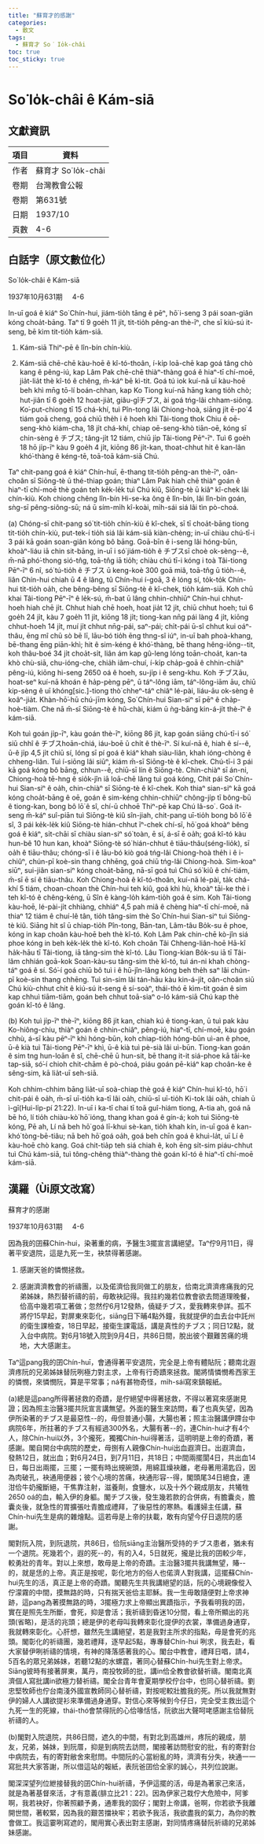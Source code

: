 ```yaml
---
title: "蘇育才的感謝"
categories:
  - 散文
tags:
  - 蘇育才 So͘ Io̍k-châi
toc: true
toc_sticky: true
---
```


# So͘ Io̍k-châi ê Kám-siā

## 文獻資訊

| 項目 | 資料 |
|---|---|
| 作者 | 蘇育才 So͘ Io̍k-châi |
| 卷期 | 台灣教會公報 |
| 卷期 | 第631號 |
| 日期 | 1937/10 |
| 頁數 | 4-6 |

## 白話字（原文數位化）

So͘ Io̍k-châi ê Kám-siā

1937年10月631期     4-6

In-uī goá ê kiáⁿ So͘ Chín-hui, jiám-tio̍h tāng ê pēⁿ, hō͘ i-seng 3 pái soan-giân kóng choa̍t-bāng. Taⁿ tī 9 goe̍h 11 ji̍t, tit-tio̍h pêng-an thè-īⁿ, che sī kiú-sú it-seng, bē kìm tit-tio̍h kám-siā.

1. Kám-siā Thiⁿ-pē ê lîn-bín chín-kiù.

2. Kám-siā chē-chē kàu-hoē ê kî-tó-thoân, í-ki̍p loā-chē kap goá tâng chò kang ê pêng-iú, kap Lâm Pak chē-chē thiàⁿ-thàng goá ê hiaⁿ-tī chí-moē, jia̍t-lia̍t thè kî-tó ê chêng, m̄-káⁿ bē kì-tit. Goá tú iok kuí-nā uī kàu-hoē beh khì mn̄g tō-lí boán-chhan, kap Ko Tiong kuí-nā hāng kang tio̍h chò; hut-jiân tī 6 goe̍h 12 hoat-jia̍t, giâu-gîチブス, ài goá tńg-lâi chham-siông. Ko͘-put-chiong tī 15 chá-khí, tuì Pîn-tong lâi Chiong-hoà, siāng ji̍t ē-po͘ 4 tiám goā cheng, goá chiū the̍h i ê hoeh khì Tâi-tiong thok Chiu ê oē-seng-khò kiám-cha, 18 ji̍t chá-khí, chiap oē-seng-khò tiān-oē, kóng sī chin-sèng ê チブス; tâng-ji̍t 12 tiám, chiū ji̍p Tâi-tiong Pēⁿ-īⁿ. Tuì 6 goe̍h 18 hō ji̍p-īⁿ kàu 9 goe̍h 4 ji̍t, kiōng 86 ji̍t-kan, thoat-chhut hit ê kan-lân khó͘-thàng ê kéng-tē, toā-toā kám-siā Chú.

Taⁿ chit-pang goá ê kiáⁿ Chín-huī, ē-thang tit-tio̍h pêng-an thè-īⁿ, oân-choân sī Siōng-tè ū thé-thiap goán; thiaⁿ Lâm Pak hiah chē thiàⁿ goán ê hiaⁿ-tī chí-moē thè goán teh ke̍k-le̍k tuì Chú kiû, Siōng-tè ū kiâⁿ kî-chek lâi chín-kiù. Koh chiong chêng lîn-bín Hi-se-ka ông ê lîn-bín, lâi lîn-bín goán, sǹg-sī pêng-siông-sū; ná ū sím-mi̍h kî-koài, mi̍h-sái siá lâi tìn pò-choá.

(a) Chóng-sī chit-pang só͘ tit-tio̍h chín-kiù ê kî-chek, sī tī choa̍t-bāng tiong tit-tio̍h chín-kiù, put-tek-í tio̍h siá lâi kám-siā kiàn-chèng; in-uī chiàu chú-tī-i 3 pái kā goán soan-giân kóng bô bāng. Goā-bīn ê i-seng lâi hóng-būn, khoàⁿ-liáu iā chin sit-bāng, in-uī i só͘ jiám-tio̍h ê チブスsī choè ok-sèng--ê, m̄-nā phó͘-thong sió-tn̂g, toā-tn̂g iā tio̍h; chiàu chú tī-i kóng i toà Tâi-tiong Pēⁿ-īⁿ 6 nî, só͘ tú-tio̍h ê チブス ū keng-koè 300 goā miâ, toā-tn̂g ū tio̍h--ê, liân Chín-hui chiah ū 4 ê lâng, tû Chín-hui í-goā, 3 ê lóng sí, to̍k-to̍k Chín-hui tit-tio̍h oa̍h, che bêng-bêng sī Siōng-tè ê kî-chek, tio̍h kám-siā. Koh chū khai Tâi-tiong Pēⁿ-īⁿ ê le̍k-sú, m̄-bat ū lâng chhin-chhiūⁿ Chín-hui chhut-hoeh hiah chē ji̍t. Chhut hiah chē hoeh, hoat jia̍t 12 ji̍t, chiū chhut hoeh; tuì 6 goe̍h 24 ji̍t, kàu 7 goe̍h 11 ji̍t, kiōng 18 ji̍t; tiong-kan nn̄g pái làng 4 ji̍t, kiōng chhut-hoeh 14 ji̍t, muí ji̍t chhut nn̄g-pái, saⁿ-pái; chi̍t-pái ū-sî chhut kui oáⁿ-thâu, ēng mî chū sò bē lī, lāu-bó tio̍h ēng thng-sî iúⁿ, in-uī bah phoà-khang, bē-thang ēng piān-khì; hit ê sim-kéng ê khó͘-thàng, bē thang hêng-iông--tit, koh thâu-boé 34 ji̍t choa̍t-si̍t, liân ám kap gû-leng lóng toān-choa̍t, kan-ta khò chù-siā, chu-ióng-che, chia̍h iâm-chuí, í-ki̍p cha̍p-goā ê chhin-chiâⁿ pêng-iú, kiōng hi-seng 2650 oá ê hoeh, su-ji̍p i ê seng-khu. Koh チブスāu, hoat-seⁿ kuí-nā khoán ê ha̍p-pèng pēⁿ, ū táⁿ-lông iām, táⁿ-lông-iām āu, chiū kip-sèng ê uī khóng[sic.]-tiong thò͘ chheⁿ-táⁿ chiâⁿ lé-pài, liáu-āu ok-sèng ê koâⁿ-jia̍t. Khàn-hō͘-hū chú-jīm kóng, So͘ Chín-hui Sian-siⁿ sī pēⁿ ê cha̍p-hoè-tiàm. Che nā m̄-sī Siōng-tè ê hû-chài, kiám ū ǹg-bāng kin-á-ji̍t thè-īⁿ ê kám-siā.

Koh tuì goán ji̍p-īⁿ, kàu goán thè-īⁿ, kiōng 86 ji̍t, kap goán siāng chú-tī-i só͘ siū chhî ê チブスhoān-chiá, iáu-boē ū chi̍t ê thè-īⁿ. Sí kuí-nā ê, hiah ê sí--ê, ū-ê ji̍p 4,5 ji̍t chiū sí, lóng sī pí goá ê kiáⁿ khah siàu-liân, khah ióng-chòng ê chheng-liân. Tuì í-siōng lâi siūⁿ, kiám m̄-sī Siōng-tè ê kî-chek. Chú-tī-i 3 pái kā goá kóng bô bāng, chhun--ê, chiū-sī lín ê Siōng-tè. Chin-chiàⁿ sī án-ni, Chiong-hoà tē-hng ê sio̍k-jîn iā loā-chē lâng tuì goá kóng, Chit pái So͘ Chín-hui Sian-siⁿ ê oa̍h, chin-chiàⁿ sī Siōng-tè ê kî-chek. Koh thiaⁿ sian-siⁿ kā goá kóng choa̍t-bāng ê oē, goán ê sim-kéng chhin-chhiūⁿ chông-ji̍p tī bông-bū ê tiong-kan, bong bô lō͘ ê sî, chí-ū chhoē Thiⁿ-pē kap Chú Iâ-so͘ . Goá it-seng m̄-káⁿ suî-piān tuì Siōng-tè kiû sîn-jiah, chit-pang uī-tio̍h bong bô lō͘ ê sî, 3 pái ke̍k-le̍k kiû Siōng-tè hián-chhut īⁿ-chek chí-sī, hō͘ goá khoàⁿ bêng goá ê kiáⁿ, si̍t-chāi sī chiàu sian-siⁿ só͘ toàn, ē sí, á-sī ē oa̍h; goá kî-tó kàu hun-bê 10 hun kan, khoàⁿ Siōng-tè só͘ hián-chhut ê tiāu-thâu(séng-lio̍k), sī oa̍h ê tiāu-thâu; chóng-sī i ê lāu-bó kiò goá tńg-lâi Chiong-hoà the̍h i ê i-chiûⁿ, chún-pī koè-sin thang chhēng, goá chiū tńg-lâi Chiong-hoà. Sim-koaⁿ siūⁿ, sui-jiân sian-siⁿ kóng choa̍t-bāng, nā-sī goá tuì Chú só͘ kiû ê chí-tiám, m̄-sī ē sí ê tiāu-thâu. Koh Chiong-hoà ê kî-tó-thoân, kuí-nā lé-pài, ta̍k chá-khí 5 tiám, choan-choan thè Chín-hui teh kiû, goá khì hù, khoàⁿ tāi-ke thè i teh kî-tó ê chêng-kéng, ū Sîn ê kàng-lo̍h kám-tio̍h goá ê sim. Koh Tâi-tiong kàu-hoē, lé-pài-ji̍t chhiàng, chhiáⁿ 4,5 pah miâ ê chèng hiaⁿ-tī chí-moē, nā thiaⁿ 12 tiám ê chuí-lê tân, tio̍h tâng-sim thè So͘ Chín-hui Sian-siⁿ tuì Siōng-tè kiû. Siāng hit sî ū chiap-tio̍h Pîn-tong, Bān-tan, Lâm-tâu Bo̍k-su ê phoe, kóng in kap choân kàu-hoē beh thè kî-tó. Koh Lâm Pak chin-chē kò-jîn siá phoe kóng in beh ke̍k-le̍k thè kî-tó. Koh choân Tâi Chheng-liân-hoē Hā-kî ha̍k-hāu tī Tâi-tiong, iā tâng-sim thè kî-tó. Lâu Tiong-kian Bo̍k-su iā tī Tâi-lâm chhián goā-kok Soan-kàu-su tâng-sim thè kî-tó, tuì án-ni khah chòng-táⁿ goá ê sí. Só͘-í goá chiū bô tuì i ê hū-jîn-lâng kóng beh the̍h saⁿ lâi chún-pī koè-sin thang chhēng. Tuì sìn-sim lâi tán-hāu kàu kin-á-ji̍t, oân-choân siū Chú kiù-chhut chit ê kiú-sú it-seng ê sí-soàⁿ, thái-thó ē kìm-tit goán ê sim kap chhuì tiām-tiām, goán beh chhut toā-siaⁿ o-ló kám-siā Chú kap thè goán kî-tó ê lâng.

(b) Koh tuì ji̍p-īⁿ thè-īⁿ, kiōng 86 ji̍t kan, chiah kú ê tiong-kan, ū tuì pak kàu Ko-hiông-chiu, thiàⁿ goán ê chhin-chiâⁿ, pêng-iú, hiaⁿ-tī, chí-moē, kàu goán chhù, á-sī kàu pēⁿ-īⁿ khì hóng-būn, koh chiap-tio̍h hóng-būn uì-an ê phoe, ū-ê kià tuì Tâi-tiong Pēⁿ-īⁿ khì, ū-ê kià tuì pè-sià lâi uì-būn. Tiong-kan goán ê sim tng hun-loān ê sî, chē-chē ū hun-sit, bē thang it-it siá-phoe kā tāi-ke tap-siā, só͘-í chioh chit-chām ê pò-choá, piáu goán pē-kiáⁿ kap choân-ke ê sêng-sim, kā lia̍t-uī seh-siā.

Koh chhim-chhim bāng lia̍t-uī soà-chiap thè goá ê kiáⁿ Chín-hui kî-tó, hō͘ i chit-pái ê oa̍h, m̄-sī uī-tio̍h ka-tī lâi oa̍h, chiū-sī uī-tio̍h Ki-tok lâi oa̍h, chiah ū ì-gī(Hui-li̍p-pí 21:22). In-uī i ka-tī chai tī toā guî-hiám tiong, A-tia ah, goá nā bē hó, lí tio̍h chiàu-kò͘ hō͘ ióng, thang khan goá ê gín-á; koh tuì Siōng-tè kóng, Pē ah, Lí nā beh hō͘ goá lī-khui sè-kan, tio̍h khah kín, in-uī goá ê kan-khó͘ tòng-bē-tiâu; nā beh hō͘ goá oa̍h, goá beh chīn goá ê khuì-la̍t, uī Lí ê kàu-hoē chò kang. Goá chit-tia̍p teh siá chiah ê, koh ēng si̍t-sim piáu-chhut tuì Chú kám-siā, tuì tông-chêng thiàⁿ-thàng thè goán kî-tó ê hiaⁿ-tī chí-moē kám-siā.

## 漢羅（Ùi原文改寫）

蘇育才的感謝

1937年10月631期     4-6

因為我的囝蘇Chín-hui，染著重的病，予醫生3擺宣言講絕望。Taⁿ佇9月11日，得著平安退院，這是九死一生，袂禁得著感謝。

1. 感謝天爸的憐憫拯救。

2. 感謝濟濟教會的祈禱團，以及偌濟佮我同做工的朋友，佮南北濟濟疼痛我的兄弟姊妹，熱烈替祈禱的前，毋敢袂記得。我拄約幾若位教會欲去問道理晚餐，佮高中幾若項工著做；忽然佇6月12發熱，僥疑チブス，愛我轉來參詳。孤不將佇15早起，對屏東來彰化，siāng日下晡4點外鐘，我就提伊的血去台中託州的衛生課檢查，18日早起，接衛生課電話，講是真性的チブス；同日12點，就入台中病院。對6月18號入院到9月4日，共86日間，脫出彼个艱難苦痛的境地，大大感謝主。

Taⁿ這pang我的囝Chín-huī，會通得著平安退院，完全是上帝有體貼阮；聽南北遐濟疼阮的兄弟姊妹替阮咧極力對主求，上帝有行奇蹟來拯救。閣將情憐憫希西家王的憐憫，來憐憫阮，算是平常事；ná有甚物奇怪，mi̍h-sái寫來鎮報紙。

(a)總是這pang所得著拯救的奇蹟，是佇絕望中得著拯救，不得以著寫來感謝見證；因為照主治醫3擺共阮宣言講無望。外面的醫生來訪問，看了也真失望，因為伊所染著的チブス是最惡性--的，毋但普通小腸，大腸也著；照主治醫講伊蹛台中病院6年，所拄著的チブス有經過300外名，大腸有著--的，連Chín-hui才有4个人，除Chín-hui以外，3个攏死，獨獨Chín-hui得著活，這明明是上帝的奇蹟，著感謝。閣自開台中病院的歷史，毋捌有人親像Chín-hui出血遐濟日。出遐濟血，發熱12日，就出血；對6月24日，到7月11日，共18日；中間兩擺閬4日，共出血14日，每日出兩擺，三擺；一擺有時出規碗頭，用綿苴燥袂離，老母著用湯匙舀，因為肉破孔，袂通用便器；彼个心境的苦痛，袂通形容--得，閣頭尾34日絕食，連泔佮牛奶攏斷絕，干焦靠注射，滋養劑，食鹽水，以及十外个親成朋友，共犧牲2650 oá的血，輸入伊的身軀。閣チブス後，發生幾若款的合併病，有膽囊炎，膽囊炎後，就急性的胃擴張吐青膽成禮拜，了後惡性的寒熱。看護婦主任講，蘇Chín-hui先生是病的雜燴點。這若毋是上帝的扶載，敢有向望今仔日退院的感謝。

閣對阮入院，到阮退院，共86日，佮阮siāng主治醫所受持的チブス患者，猶未有一个退院。死幾若个，遐的死--的，有的入4，5日就死，攏是比我的囝較少年，較勇壯的青年。對以上來想，敢毋是上帝的奇蹟。主治醫3擺共我講無望，賰--的，就是恁的上帝。真正是按呢，彰化地方的俗人也偌濟人對我講，這擺蘇Chín-hui先生的活，真正是上帝的奇蹟。閣聽先生共我講絕望的話，阮的心境親像傱入佇濛霧的中間，摸無路的時，只有揣天爸佮主耶穌。我一生毋敢隨便對上帝求神跡，這pang為著摸無路的時，3擺極力求上帝顯出異蹟指示，予我看明我的囝，實在是照先生所斷，會死，抑是會活；我祈禱到昏迷10分間，看上帝所顯出的兆頭(省略)，是活的兆頭；總是伊的老母叫我轉來彰化提伊的衣裳，準備過身通穿，我就轉來彰化。心肝想，雖然先生講絕望，若是我對主所求的指點，毋是會死的兆頭。閣彰化的祈禱團，幾若禮拜，逐早起5點，專專替Chín-hui 咧求，我去赴，看大家替伊咧祈禱的情境，有神的降落感著我的心。閣台中教會，禮拜日唱，請4，5百名的眾兄弟姊妹，若聽12點的水螺霆，著同心替蘇Chín-hui先生對上帝求。Siāng彼時有接著屏東，萬丹，南投牧師的批，講in佮全教會欲替祈禱。閣南北真濟個人寫批講in欲極力替祈禱。閣全台青年會夏期學校佇台中，也同心替祈禱。劉忠堅牧師也佇台南淺外國宣教師同心替祈禱，對按呢較壯膽我的死。所以我就無對伊的婦人人講欲提衫來準備過身通穿。對信心來等候到今仔日，完全受主救出這个九死一生的死線，thái-thó會禁得阮的心佮喙恬恬，阮欲出大聲呵咾感謝主佮替阮祈禱的人。

(b)閣對入院退院，共86日間，遮久的中間，有對北到高雄州，疼阮的親成，朋友，兄弟，姊妹，到阮厝，抑是到病院去訪問，閣接著訪問慰安的批，有的寄對台中病院去，有的寄對敝舍來慰問。中間阮的心當紛亂的時，濟濟有分失，袂通一一寫批共大家答謝，所以借這站的報紙，表阮爸囝佮全家的誠心，共列位說謝。

閣深深望列位紲接替我的囝Chín-hui祈禱，予伊這擺的活，毋是為著家己來活，就是為著基督來活，才有意義(腓立比21：22)。因為伊家己栽佇大危險中，阿爹啊，我若袂好，你著照顧予勇，通牽我的囡仔；閣對上帝講，爸啊，你若欲予我離開世間，著較緊，因為我的艱苦擋袂牢；若欲予我活，我欲盡我的氣力，為你的教會做工。我這霎咧寫遮的，閣用實心表出對主感謝，對同情疼痛替阮祈禱的兄弟姊妹感謝。
